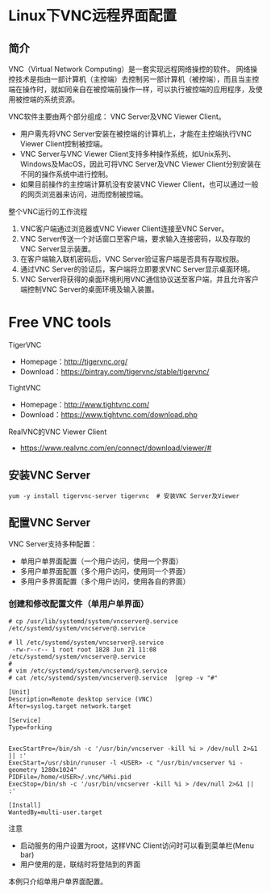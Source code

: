 # Linux下VNC远程界面配置

## 简介

VNC（Virtual Network Computing）是一套实现远程网络操控的软件。
网络操控技术是指由一部计算机（主控端）去控制另一部计算机（被控端），而且当主控端在操作时，就如同亲自在被控端前操作一样，可以执行被控端的应用程序，及使用被控端的系统资源。

VNC软件主要由两个部分组成： VNC Server及VNC Viewer Client。

- 用户需先将VNC Server安装在被控端的计算机上，才能在主控端执行VNC Viewer Client控制被控端。
- VNC Server与VNC Viewer Client支持多种操作系统，如Unix系列、Windows及MacOS，因此可将VNC Server及VNC Viewer Client分别安装在不同的操作系统中进行控制。
- 如果目前操作的主控端计算机没有安装VNC Viewer Client，也可以通过一般的网页浏览器来访问，进而控制被控端。

整个VNC运行的工作流程

1. VNC客户端通过浏览器或VNC Viewer Client连接至VNC Server。
2. VNC Server传送一个对话窗口至客户端，要求输入连接密码，以及存取的VNC Server显示装置。
3. 在客户端输入联机密码后，VNC Server验证客户端是否具有存取权限。
4. 通过VNC Server的验证后，客户端将立即要求VNC Server显示桌面环境。
5. VNC Server将获得的桌面环境利用VNC通信协议送至客户端，并且允许客户端控制VNC Server的桌面环境及输入装置。

# Free VNC tools

TigerVNC

- Homepage：http://tigervnc.org/
- Download：https://bintray.com/tigervnc/stable/tigervnc/

TightVNC

- Homepage：http://www.tightvnc.com/
- Download：https://www.tightvnc.com/download.php

RealVNC的VNC Viewer Client

- https://www.realvnc.com/en/connect/download/viewer/# 

## 安装VNC Server

```
yum -y install tigervnc-server tigervnc  # 安装VNC Server及Viewer
```

## 配置VNC Server

VNC Server支持多种配置：

- 单用户单界面配置（一个用户访问，使用一个界面）
- 多用户单界面配置（多个用户访问，使用同一个界面）
- 多用户多界面配置（多个用户访问，使用各自的界面）

### 创建和修改配置文件（单用户单界面）

```
# cp /usr/lib/systemd/system/vncserver@.service /etc/systemd/system/vncserver@.service

# ll /etc/systemd/system/vncserver@.service
 -rw-r--r-- 1 root root 1828 Jun 21 11:08 /etc/systemd/system/vncserver@.service
# 
# vim /etc/systemd/system/vncserver@.service
# cat /etc/systemd/system/vncserver@.service  |grep -v "#"

[Unit]
Description=Remote desktop service (VNC)
After=syslog.target network.target

[Service]
Type=forking


ExecStartPre=/bin/sh -c '/usr/bin/vncserver -kill %i > /dev/null 2>&1 || :'
ExecStart=/usr/sbin/runuser -l <USER> -c "/usr/bin/vncserver %i -geometry 1280x1024"
PIDFile=/home/<USER>/.vnc/%H%i.pid
ExecStop=/bin/sh -c '/usr/bin/vncserver -kill %i > /dev/null 2>&1 || :'

[Install]
WantedBy=multi-user.target
```

注意

- 启动服务的用户设置为root，这样VNC Client访问时可以看到菜单栏(Menu bar)
- 用户使用的是<USER>，联结时将登陆到<USER>的界面

本例只介绍单用户单界面配置。

